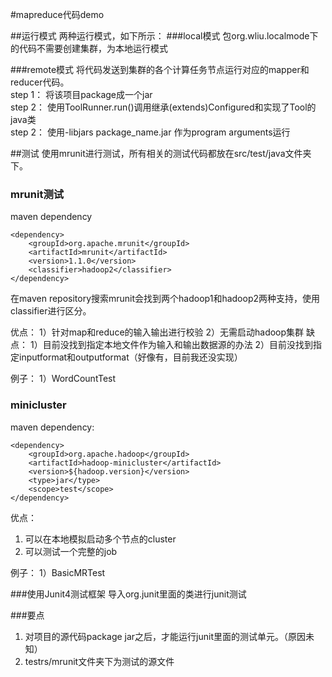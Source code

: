 #mapreduce代码demo

##运行模式
两种运行模式，如下所示：
###local模式
包org.wliu.localmode下的代码不需要创建集群，为本地运行模式

###remote模式
将代码发送到集群的各个计算任务节点运行对应的mapper和reducer代码。<br>
step 1： 将该项目package成一个jar<br>
step 2： 使用ToolRunner.run()调用继承(extends)Configured和实现了Tool的java类<br>
step 2： 使用-libjars package_name.jar 作为program arguments运行<br>

##测试
使用mrunit进行测试，所有相关的测试代码都放在src/test/java文件夹下。

### mrunit测试

maven dependency

  	<dependency>
  		<groupId>org.apache.mrunit</groupId>
  		<artifactId>mrunit</artifactId>
  		<version>1.1.0</version>
  		<classifier>hadoop2</classifier>
	</dependency>
在maven repository搜索mrunit会找到两个hadoop1和hadoop2两种支持，使用classifier进行区分。

优点：
1）针对map和reduce的输入输出进行校验
2）无需启动hadoop集群
缺点：
1）目前没找到指定本地文件作为输入和输出数据源的办法
2）目前没找到指定inputformat和outputformat（好像有，目前我还没实现）

例子：
1）WordCountTest

### minicluster

maven dependency:

  	<dependency>
		<groupId>org.apache.hadoop</groupId>
		<artifactId>hadoop-minicluster</artifactId>
		<version>${hadoop.version}</version>
		<type>jar</type>
		<scope>test</scope>
	</dependency>

优点：
1. 可以在本地模拟启动多个节点的cluster
2. 可以测试一个完整的job

例子：
1）BasicMRTest

###使用Junit4测试框架
导入org.junit里面的类进行junit测试

###要点
1. 对项目的源代码package jar之后，才能运行junit里面的测试单元。（原因未知）<br>
2. testrs/mrunit文件夹下为测试的源文件<br>
